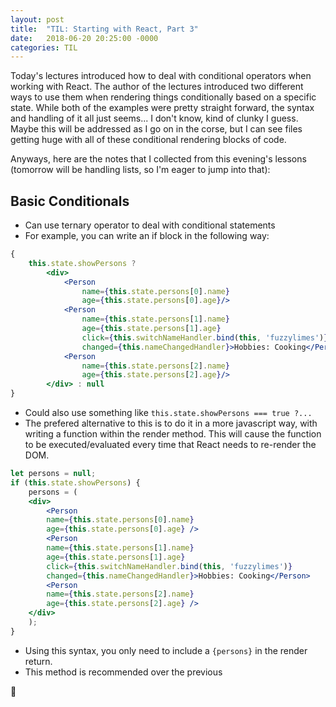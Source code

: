 ```yaml
---
layout: post
title:  "TIL: Starting with React, Part 3"
date:   2018-06-20 20:25:00 -0000
categories: TIL
---
```

Today's lectures introduced how to deal with conditional operators when working with React. The author of the lectures introduced two different ways to use them when rendering things conditionally based on a specific state. While both of the examples were pretty straight forward, the syntax and handling of it all just seems... I don't know, kind of clunky I guess. Maybe this will be addressed as I go on in the corse, but I can see files getting huge with all of these conditional rendering blocks of code.

Anyways, here are the notes that I collected from this evening's lessons (tomorrow will be handling lists, so I'm eager to jump into that):

## Basic Conditionals
* Can use ternary operator to deal with conditional statements
* For example, you can write an if block in the following way:
```jsx
{ 
    this.state.showPersons ? 
        <div>
            <Person 
                name={this.state.persons[0].name} 
                age={this.state.persons[0].age}/>
            <Person 
                name={this.state.persons[1].name} 
                age={this.state.persons[1].age}
                click={this.switchNameHandler.bind(this, 'fuzzylimes')}
                changed={this.nameChangedHandler}>Hobbies: Cooking</Person>
            <Person 
                name={this.state.persons[2].name} 
                age={this.state.persons[2].age}/>
        </div> : null
}
```
* Could also use something like `this.state.showPersons === true ?...`
* The prefered alternative to this is to do it in a more javascript way, with writing a function within the render method. This will cause the function to be executed/evaluated every time that React needs to re-render the DOM.
```jsx
let persons = null;
if (this.state.showPersons) {
    persons = (
    <div>
        <Person
        name={this.state.persons[0].name}
        age={this.state.persons[0].age} />
        <Person
        name={this.state.persons[1].name}
        age={this.state.persons[1].age}
        click={this.switchNameHandler.bind(this, 'fuzzylimes')}
        changed={this.nameChangedHandler}>Hobbies: Cooking</Person>
        <Person
        name={this.state.persons[2].name}
        age={this.state.persons[2].age} />
    </div>
    );
}
```
* Using this syntax, you only need to include a `{persons}` in the render return.
* This method is recommended over the previous

💚